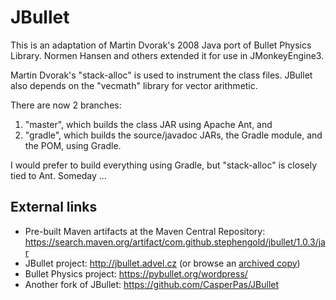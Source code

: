 # JBullet
This is an adaptation of Martin Dvorak's 2008 Java port of Bullet Physics Library. Normen Hansen and others extended it for use in JMonkeyEngine3.

Martin Dvorak's "stack-alloc" is used to instrument the class files.
JBullet also depends on the "vecmath" library for vector arithmetic.

There are now 2 branches:
1. "master", which builds the class JAR using Apache Ant, and
2. "gradle", which builds the source/javadoc JARs, the Gradle module, and the POM, using Gradle.

I would prefer to build everything using Gradle, but "stack-alloc" is closely tied to Ant.  Someday ...

## External links
+ Pre-built Maven artifacts at the Maven Central Repository:  https://search.maven.org/artifact/com.github.stephengold/jbullet/1.0.3/jar
+ JBullet project:  http://jbullet.advel.cz (or browse an [archived copy](https://web.archive.org/web/20240115031002/http://jbullet.advel.cz/))
+ Bullet Physics project:  https://pybullet.org/wordpress/
+ Another fork of JBullet:  https://github.com/CasperPas/JBullet
